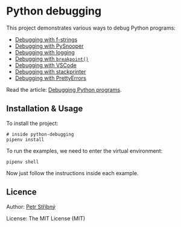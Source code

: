 # Python debugging

This project demonstrates various ways to debug Python programs:

- [Debugging with f-strings](examples/debug_with_console_f_strings.py)
- [Debugging with PySnooper](examples/debug_with_pysnooper.py)
- [Debugging with logging](examples/debug_with_default_logging.py)
- [Debugging with `breakpoint()`](examples/debug_with_breakpoint.py)
- [Debugging with VSCode](examples/debug_with_vscode.py)
- [Debugging with stackprinter](examples/debug_with_stackprinter.py)
- [Debugging with PrettyErrors](examples/debug_with_pretty_errors.py)

Read the article: [Debugging Python programs](https://stribny.name/blog/2019/06/debugging-python-programs).

## Installation & Usage

To install the project:
```
# inside python-debugging
pipenv install
```

To run the examples, we need to enter the virtual environment:
```
pipenv shell
```

Now just follow the instructions inside each example.

## Licence

Author: [Petr Stříbný](http://stribny.name)

License: The MIT License (MIT)
